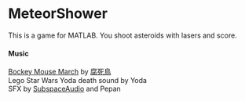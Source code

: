 # MeteorShower
This is a game for MATLAB. You shoot asteroids with lasers and score.
<h4>Music</h4>
<a href='https://www.nicovideo.jp/watch/sm17088539'>Bockey Mouse March</a> by <a href='https://www.nicovideo.jp/user/12924187'>腐死鳥</a> <br>
Lego Star Wars Yoda death sound by Yoda <br>
SFX by <a href='https://opengameart.org/users/subspaceaudio'>SubspaceAudio</a> and Pepan
